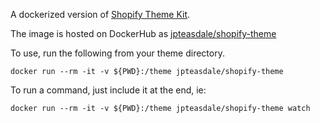 A dockerized version of [Shopify Theme Kit](https://shopify.github.io/themekit/).

The image is hosted on DockerHub as [jpteasdale/shopify-theme](https://hub.docker.com/r/jpteasdale/shopify-theme/)

To use, run the following from your theme directory. 
```
docker run --rm -it -v ${PWD}:/theme jpteasdale/shopify-theme
```


To run a command, just include it at the end, ie:
```
docker run --rm -it -v ${PWD}:/theme jpteasdale/shopify-theme watch
```
